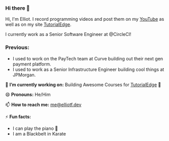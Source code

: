 ### Hi there 👋

Hi, I'm Elliot. I record programming videos and post them on my [YouTube](https://youtube.com/tutorialedge) as well as on my site [TutorialEdge](https://tutorialedge.net). 

I currently work as a Senior Software Engineer at @CircleCI!

### Previous:

* I used to work on the PayTech team at Curve building out their next gen payment platform.
* I used to work as a Senior Infrastructure Engineer building cool things at JPMorgan.

🔭 **I’m currently working on:** Building Awesome Courses for [TutorialEdge](https://tutorialedge.net) 🚀

😄 **Pronouns:** He/Him

📫 **How to reach me:** me@elliotf.dev

⚡ **Fun facts:**
  * I can play the piano 🎵
  * I am a Blackbelt in Karate
  
